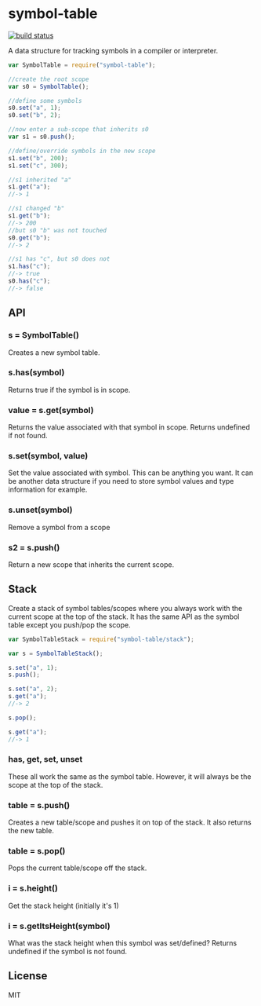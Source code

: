 # symbol-table

[![build status](https://secure.travis-ci.org/smallhelm/symbol-table.svg)](https://travis-ci.org/smallhelm/symbol-table)

A data structure for tracking symbols in a compiler or interpreter.

```js
var SymbolTable = require("symbol-table");

//create the root scope
var s0 = SymbolTable();

//define some symbols
s0.set("a", 1);
s0.set("b", 2);

//now enter a sub-scope that inherits s0
var s1 = s0.push();

//define/override symbols in the new scope
s1.set("b", 200);
s1.set("c", 300);

//s1 inherited "a"
s1.get("a");
//-> 1

//s1 changed "b"
s1.get("b");
//-> 200
//but s0 "b" was not touched
s0.get("b");
//-> 2

//s1 has "c", but s0 does not
s1.has("c");
//-> true
s0.has("c");
//-> false
```

## API
### s = SymbolTable()
Creates a new symbol table.

### s.has(symbol)
Returns true if the symbol is in scope.

### value = s.get(symbol)
Returns the value associated with that symbol in scope. Returns undefined if not found.

### s.set(symbol, value)
Set the value associated with symbol. This can be anything you want. It can be another data structure if you need to store symbol values and type information for example.

### s.unset(symbol)
Remove a symbol from a scope

### s2 = s.push()
Return a new scope that inherits the current scope.

## Stack

Create a stack of symbol tables/scopes where you always work with the current scope at the top of the stack. It has the same API as the symbol table except you push/pop the scope.

```js
var SymbolTableStack = require("symbol-table/stack");

var s = SymbolTableStack();

s.set("a", 1);
s.push();

s.set("a", 2);
s.get("a");
//-> 2

s.pop();

s.get("a");
//-> 1
```

### has, get, set, unset
These all work the same as the symbol table. However, it will always be the scope at the top of the stack.

### table = s.push()
Creates a new table/scope and pushes it on top of the stack. It also returns the new table.

### table = s.pop()
Pops the current table/scope off the stack.

### i = s.height()
Get the stack height (initially it's 1)

### i = s.getItsHeight(symbol)
What was the stack height when this symbol was set/defined?
Returns undefined if the symbol is not found.

## License
MIT
